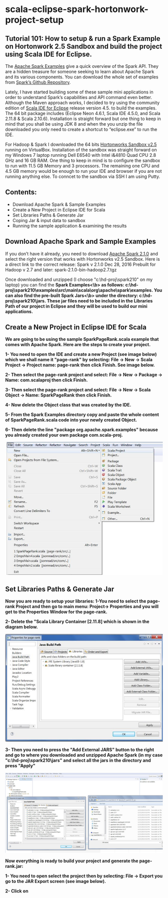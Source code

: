 # scala-eclipse-spark-hortonwork-project-setup

## Tutorial 101: How to setup &amp; run a Spark Example on Hortonwork 2.5 Sandbox and build the project using Scala IDE for Eclipse.

The [Apache Spark Examples](http://spark.apache.org/examples.html) give a quick overview of the Spark API. They are a hidden treasure for someone seeking to learn about Apache Spark and its various components. You can download the whole set of examples from [Spark’s Github Repository](https://github.com/apache/spark/tree/master/examples/src/main/scala/org/apache/spark/examples).

Lately, I have started building some of these sample mini applications in order to understand Spark’s capabilities and API command even better. Although the Maven approach works, I decided to try using the community edition of [Scala IDE for Eclipse](http://scala-ide.org/download/sdk.html) release version 4.5. to build the examples. The 64 bit package includes (Eclipse Neon 4.6.1, Scala IDE 4.5.0, and Scala 2.11.8 & Scala 2.10.6). Installation is straight forward but one thing to keep in mind that you shall be using JDK 8 and when the you unzip the file downloaded you only need to create a shortcut to “eclipse.exe” to run the IDE.

For Hadoop & Spark I downloaded the 64 bits [Hortonworks Sandbox v2.5](https://hortonworks.com/downloads/?_bt=104841503598&_bk=hortonworks%20sandbox&_bm=e&_bn=g&gclid=CNH105LOu9MCFcK4wAodSZMFxw#) running on VirtualBox. Installation of the sandbox was straight forward on my Windows 7 laptop running Dell E6540 with Intel i&4810 Quad CPU 2.8 GHz and 16 GB RAM. One thing to keep in mind is to configure the sandbox to run with 11.5 GB Memory and 3 processors. The remaining one CPU and 4.5 GB memory would be enough to run your IDE and browser if you are not running anything else. To conncet to the sandbox via SSH I am using Putty.

## Contents:
- Download Apache Spark & Sample Examples
- Create a New Project in Eclipse IDE for Scala
- Set Libraries Paths & Generate Jar
- Coping Jar & input data to sandbox
- Running the sample application & examining the results

## Download Apache Spark and Sample Examples

If you don’t have it already, you need to download [Apache Spark 2.1.0](http://spark.apache.org/downloads.html) and select the right version that works with Hortonworks v2.5 Sandbox. Here is a direct link to the correct release: Spark v 2.1.0 Dec 28, 2016 Prebuilt for Hadoop v 2.7 and later: spark-2.1.0-bin-hadoop2.7.tgz

Once downloaded and unzipped (I choose "c:\hd-proj\spark210" on my laptop) you can find the <b>Spark Examples<\b> as follows:  c:\hd-proj\spark210\examples\src\main\scala\org\apache\spark\examples. You can also find the pre-built <b>Spark Jars<\b> under the directory: c:\hd-proj\spark210\jars. These jar files need to be included in the Libraries Path of our project in Eclipse and they will be used to build our mini applications.

## Create a New Project in Eclipse IDE for Scala
We are going to be using the sample SparkPageRank.scala example that comes with Apache Spark. Here are the steps to create your project.

 1- You need to open the IDE and create a new Project (see image below) which we shall name it "page-rank" by selecting: File -> New -> Scala Project -> Project name: page-rank then click Finish. See image below.
 
 2- Then select the page-rank project and select: File -> New -> Package -> Name: com.scalaproj then click Finish.
 
 3- Then select the page-rank project and select: File -> New -> Scala Object -> Name: SparkPageRank then click Finish.
 
 4- Now delete the Object class that was created by the IDE.
 
 5- From the Spark Examples directory copy and paste the whole content of SparkPageRank.scala code into your newly created Object.
 
 6- Then delete the line "package org.apache.spark.examples" because you already created your own package com.scala-proj.

![New Project](/images/img-1.jpg?raw=true "New Project")

## Set Libraries Paths & Generate Jar

Now you are ready to setup your libraries:
 1-You need to select the page-rank Project and then go to main menu: Project-> Properties and you will get to the Properties Window for the page-rank.

2- Delete the "Scala Library Container [2.11.8] which is shown in the diagram below.

![Setup Libraries Path](/images/img-2.jpg?raw=true "Setup Libraries Path")

 3- Then you need to press the "Add External JARS" button to the right and go to where you downloaded and unzipped Apache Spark (in my case "c:\hd-proj\spark210\jars" and select all the jars in the directory and press "Apply"
 
![Setup Spark Libraries Path](/images/img-3.jpg?raw=true "Setup Spark Libraries Path")

Now everything is ready to build your project and generate the page-rank.jar:

 1- You need to open select the project then by selecting: File -> Export you go to the JAR Export screen (see image below).
 
 2- Click on 
